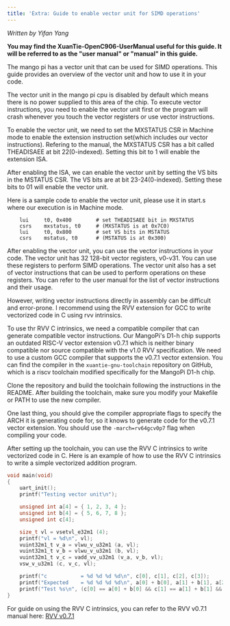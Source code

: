 ```yaml
---
title: 'Extra: Guide to enable vector unit for SIMD operations'
---
```


*Written by Yifan Yang*

**You may find the XuanTie-OpenC906-UserManual useful for this guide. It will be referred to as the "user manual" or "manual" in this guide.**

The mango pi has a vector unit that can be used for SIMD operations. This guide provides an overview of the vector unit and how to use it in your code.

The vector unit in the mango pi cpu is disabled by default which means there is no power supplied to this area of the chip. To execute vector instructions, you need to enable the vector unit first or the program will crash whenever you touch the vector registers or use vector instructions. 

To enable the vector unit, we need to set the MXSTATUS CSR in Machine mode to enable the extension instruction set(which includes our vector instructions). Refering to the manual, the MXSTATUS CSR has a bit called THEADISAEE at bit 22(0-indexed). Setting this bit to 1 will enable the extension ISA.

After enabling the ISA, we can enable the vector unit by setting the VS bits in the MSTATUS CSR. The VS bits are at bit 23-24(0-indexed). Setting these bits to 01 will enable the vector unit.

Here is a sample code to enable the vector unit, please use it in start.s where our execution is in Machine mode.

```assembly
    lui     t0, 0x400        # set THEADISAEE bit in MXSTATUS
    csrs    mxstatus, t0     # (MXSTATUS is at 0x7C0)
    lui     t0, 0x800        # set VS bits in MSTATUS
    csrs    mstatus, t0      # (MSTATUS is at 0x300)
```

After enabling the vector unit, you can use the vector instructions in your code. The vector unit has 32 128-bit vector registers, v0-v31. You can use these registers to perform SIMD operations. The vector unit also has a set of vector instructions that can be used to perform operations on these registers. You can refer to the user manual for the list of vector instructions and their usage.

However, writing vector instructions directly in assembly can be difficult and error-prone. I recommend using the RVV extension for GCC to write vectorized code in C using rvv intrinsics.

To use thr RVV C intrinsics, we need a compatible compiler that can generate compatible vector instructions. Our MangoPi's D1-h chip supports an outdated RISC-V vector extension v0.7.1 which is neither binary compatible nor source compatible with the v1.0 RVV specification. We need to use a custom GCC compiler that supports the v0.7.1 vector extension. You can find the compiler in the `xuantie-gnu-toolchain` repository on GitHub, which is a riscv toolchain modified specifically for the MangoPi D1-h chip.

Clone the repository and build the toolchain following the instructions in the README. After building the toolchain, make sure you modify your Makefile or PATH to use the new compiler.

One last thing, you should give the compiler appropriate flags to specify the ARCH it is generating code for, so it knows to generate code for the v0.7.1 vector extension. You should use the `-march=rv64gcv0p7` flag when compiling your code.

After setting up the toolchain, you can use the RVV C intrinsics to write vectorized code in C. Here is an example of how to use the RVV C intrinsics to write a simple vectorized addition program.

```c
void main(void) 
{
    uart_init();
    printf("Testing vector unit\n");

    unsigned int a[4] = { 1, 2, 3, 4 };
    unsigned int b[4] = { 5, 6, 7, 8 };
    unsigned int c[4];

    size_t vl = vsetvl_e32m1 (4);
    printf("vl = %d\n", vl);
    vuint32m1_t v_a = vlwu_v_u32m1 (a, vl);
    vuint32m1_t v_b = vlwu_v_u32m1 (b, vl);
    vuint32m1_t v_c = vadd_vv_u32m1 (v_a, v_b, vl);
    vsw_v_u32m1 (c, v_c, vl);

    printf("c           = %d %d %d %d\n", c[0], c[1], c[2], c[3]);
    printf("Expected    = %d %d %d %d\n", a[0] + b[0], a[1] + b[1], a[2] + b[2], a[3] + b[3]);
    printf("Test %s\n", (c[0] == a[0] + b[0] && c[1] == a[1] + b[1] && c[2] == a[2] + b[2] && c[3] == a[3] + b[3]) ? "PASSED" : "FAILED");
}
```

For guide on using the RVV C intrinsics, you can refer to the RVV v0.7.1 manual here: [RVV v0.7.1](https://occ-oss-prod.oss-cn-hangzhou.aliyuncs.com/resource//1663142187133/Xuantie+900+Series+RVV-0.7.1+Intrinsic+Manual.pdf)